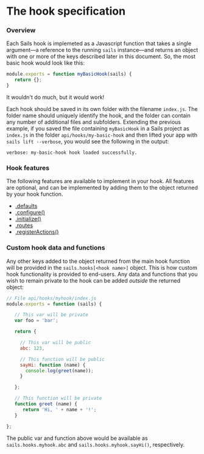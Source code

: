 # The hook specification

### Overview

Each Sails hook is implemeted as a Javascript function that takes a single argument&mdash;a reference to the running `sails` instance&mdash;and returns an object with one or more of the keys described later in this document.  So, the most basic hook would look like this:

```javascript
module.exports = function myBasicHook(sails) {
   return {};
}
```

It wouldn't do much, but it would work!

Each hook should be saved in its own folder with the filename `index.js`.  The folder name should uniquely identify the hook, and the folder can contain any number of additional files and subfolders.  Extending the previous example, if you saved the file containing `myBasicHook` in a Sails project as `index.js` in the folder `api/hooks/my-basic-hook` and then lifted your app with `sails lift --verbose`, you would see the following in the output:

`verbose: my-basic-hook hook loaded successfully.`

### Hook features
The following features are available to implement in your hook.  All features are optional, and can be implemented by adding them to the object returned by your hook function.

* [.defaults](https://sailsjs.com/documentation/concepts/extending-sails/hooks/hook-specification/defaults)
* [.configure()](https://sailsjs.com/documentation/concepts/extending-sails/hooks/hook-specification/configure)
* [.initialize()](https://sailsjs.com/documentation/concepts/extending-sails/hooks/hook-specification/initialize)
* [.routes](https://sailsjs.com/documentation/concepts/extending-sails/hooks/hook-specification/routes)
* [.registerActions()](https://sailsjs.com/documentation/concepts/extending-sails/hooks/hook-specification/register-actions)

### Custom hook data and functions

Any other keys added to the object returned from the main hook function will be provided in the `sails.hooks[<hook name>]` object.  This is how custom hook functionality is provided to end-users.  Any data and functions that you wish to remain private to the hook can be added *outside* the returned object:

```javascript
// File api/hooks/myhook/index.js
module.exports = function (sails) {

   // This var will be private
   var foo = 'bar';

   return {

     // This var will be public
     abc: 123,

     // This function will be public
     sayHi: function (name) {
       console.log(greet(name));
     }

   };

   // This function will be private
   function greet (name) {
      return 'Hi, ' + name + '!';
   }

};
```

The public var and function above would be available as `sails.hooks.myhook.abc` and `sails.hooks.myhook.sayHi()`, respectively.


<docmeta name="displayName" value="Hook specification">
<docmeta name="stabilityIndex" value="3">
